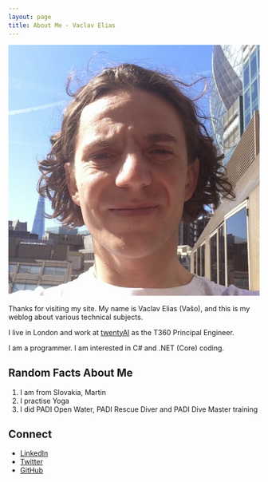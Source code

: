 ```yaml
---
layout: page
title: About Me - Vaclav Elias
---
```

<div class="text-center mb-4">
<img class="img-fluid rounded-circle img-thumbnail w-25" alt="Vaclav Elias" src="/assets/img/vaso-profile-photo.jpg">
</div>

Thanks for visiting my site. My name is Vaclav Elias (Vašo), and this is my weblog about various technical subjects.

I live in London and work at [twentyAI](https://www.twentyai.com/) as the T360 Principal Engineer.

I am a programmer. I am interested in C# and .NET (Core) coding.

## Random Facts About Me
1. I am from Slovakia, Martin
2. I practise Yoga
3. I did PADI Open Water, PADI Rescue Diver and PADI Dive Master training 

## Connect

- [LinkedIn](https://www.linkedin.com/in/vaclavelias)
- [Twitter](https://twitter.com/VasoElias)
- [GitHub](https://github.com/VaclavElias)

